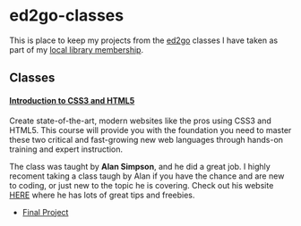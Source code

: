 # ed2go-classes
This is place to keep my projects from the [ed2go](https://www.ed2go.com/) classes I have taken as part of my [local library membership](https://calgarylibrary.ca/).

## Classes

#### [Introduction to CSS3 and HTML5](https://www.ed2go.com/courses/computer-science/programming/ilc/css-and-xhtml-introduction)
Create state-of-the-art, modern websites like the pros using CSS3 and HTML5. This course will provide you with the foundation you need to master these two critical and fast-growing new web languages through hands-on training and expert instruction. 

The class was taught by **Alan Simpson**, and he did a great job. I highly recoment taking a class taugh by Alan if you have the chance and are new to coding, or just new to the topic he is covering. Check out his website [HERE](https://alansimpson.me/) where he has lots of great tips and freebies.  

* [Final Project](https://github.com/TheBIMsider/ed2go-classes/blob/main/Intro-CSS3-HTML5/index.htm/)  
